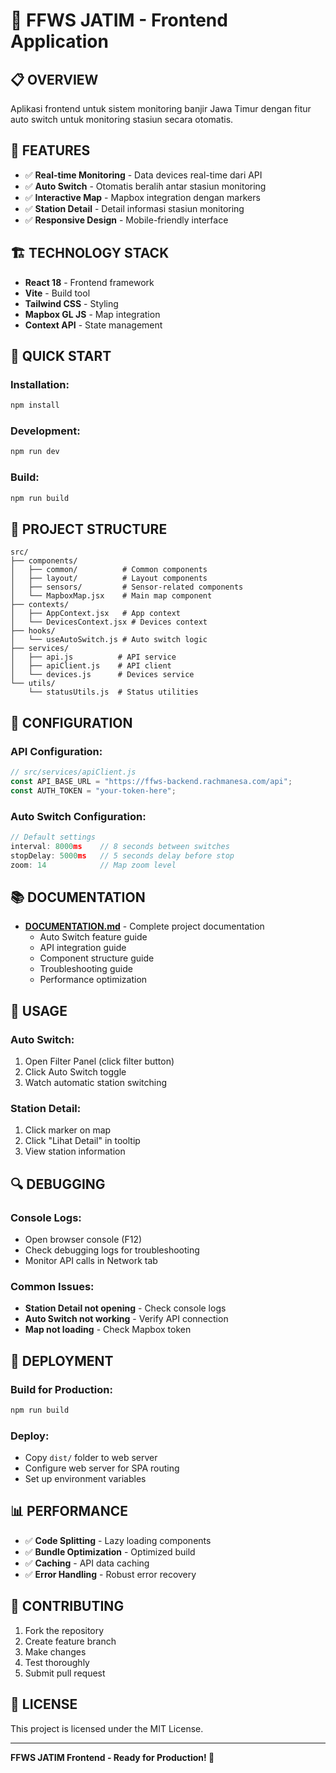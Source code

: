 # 🚀 FFWS JATIM - Frontend Application

## 📋 **OVERVIEW**

Aplikasi frontend untuk sistem monitoring banjir Jawa Timur dengan fitur auto switch untuk monitoring stasiun secara otomatis.

## 🎯 **FEATURES**

- ✅ **Real-time Monitoring** - Data devices real-time dari API
- ✅ **Auto Switch** - Otomatis beralih antar stasiun monitoring
- ✅ **Interactive Map** - Mapbox integration dengan markers
- ✅ **Station Detail** - Detail informasi stasiun monitoring
- ✅ **Responsive Design** - Mobile-friendly interface

## 🏗️ **TECHNOLOGY STACK**

- **React 18** - Frontend framework
- **Vite** - Build tool
- **Tailwind CSS** - Styling
- **Mapbox GL JS** - Map integration
- **Context API** - State management

## 🚀 **QUICK START**

### **Installation:**
```bash
npm install
```

### **Development:**
```bash
npm run dev
```

### **Build:**
```bash
npm run build
```

## 📁 **PROJECT STRUCTURE**

```
src/
├── components/
│   ├── common/          # Common components
│   ├── layout/          # Layout components
│   ├── sensors/         # Sensor-related components
│   └── MapboxMap.jsx    # Main map component
├── contexts/
│   ├── AppContext.jsx   # App context
│   └── DevicesContext.jsx # Devices context
├── hooks/
│   └── useAutoSwitch.js # Auto switch logic
├── services/
│   ├── api.js          # API service
│   ├── apiClient.js    # API client
│   └── devices.js      # Devices service
└── utils/
    └── statusUtils.js  # Status utilities
```

## 🔧 **CONFIGURATION**

### **API Configuration:**
```javascript
// src/services/apiClient.js
const API_BASE_URL = "https://ffws-backend.rachmanesa.com/api";
const AUTH_TOKEN = "your-token-here";
```

### **Auto Switch Configuration:**
```javascript
// Default settings
interval: 8000ms    // 8 seconds between switches
stopDelay: 5000ms   // 5 seconds delay before stop
zoom: 14            // Map zoom level
```

## 📚 **DOCUMENTATION**

- **[DOCUMENTATION.md](./DOCUMENTATION.md)** - Complete project documentation
  - Auto Switch feature guide
  - API integration guide
  - Component structure guide
  - Troubleshooting guide
  - Performance optimization

## 🎯 **USAGE**

### **Auto Switch:**
1. Open Filter Panel (click filter button)
2. Click Auto Switch toggle
3. Watch automatic station switching

### **Station Detail:**
1. Click marker on map
2. Click "Lihat Detail" in tooltip
3. View station information

## 🔍 **DEBUGGING**

### **Console Logs:**
- Open browser console (F12)
- Check debugging logs for troubleshooting
- Monitor API calls in Network tab

### **Common Issues:**
- **Station Detail not opening** - Check console logs
- **Auto Switch not working** - Verify API connection
- **Map not loading** - Check Mapbox token

## 🚀 **DEPLOYMENT**

### **Build for Production:**
```bash
npm run build
```

### **Deploy:**
- Copy `dist/` folder to web server
- Configure web server for SPA routing
- Set up environment variables

## 📊 **PERFORMANCE**

- ✅ **Code Splitting** - Lazy loading components
- ✅ **Bundle Optimization** - Optimized build
- ✅ **Caching** - API data caching
- ✅ **Error Handling** - Robust error recovery

## 🤝 **CONTRIBUTING**

1. Fork the repository
2. Create feature branch
3. Make changes
4. Test thoroughly
5. Submit pull request

## 📄 **LICENSE**

This project is licensed under the MIT License.

---

**FFWS JATIM Frontend - Ready for Production! 🚀**